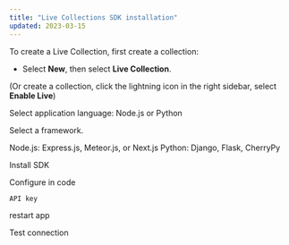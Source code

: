 ```yaml
---
title: "Live Collections SDK installation"
updated: 2023-03-15
---
```


To create a Live Collection, first create a collection:

* Select **New**, then select **Live Collection**.

(Or create a collection, click the lightning icon in the right sidebar, select **Enable Live**)

Select application language: Node.js or Python

Select a framework.

Node.js: Express.js, Meteor.js, or Next.js
Python: Django, Flask, CherryPy

Install SDK

Configure in code

    API key

restart app

Test connection
